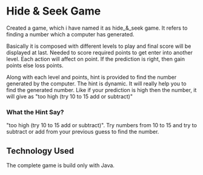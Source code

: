 # Hide & Seek Game

Created a game, which i have named it as hide_&_seek game. It refers to finding a number which a computer has generated. 

Basically it is composed with different levels to play and final score will be displayed at last. Needed to score required points to get enter into another level. Each action will affect on point. If the prediction is right, then gain points else loss points. 

Along with each level and points, hint is provided to find the number generated by the computer. The hint is dynamic. It will really help you to find the generated number. Like if your prediction is high then the number, it will give as "too high (try 10 to 15 add or subtract)"

### What the Hint Say?

"too high (try 10 to 15 add or subtract)". Try numbers from 10 to 15 and try to subtract or add from your previous guess to find the number.


## Technology Used

The complete game is build only with Java.
